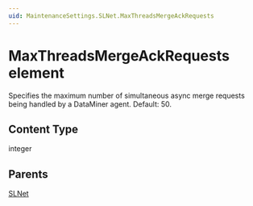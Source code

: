 ```yaml
---
uid: MaintenanceSettings.SLNet.MaxThreadsMergeAckRequests
---
```


# MaxThreadsMergeAckRequests element

Specifies the maximum number of simultaneous async merge requests being handled by a DataMiner agent. Default: 50.

## Content Type

integer

## Parents

[SLNet](xref:MaintenanceSettings.SLNet)
